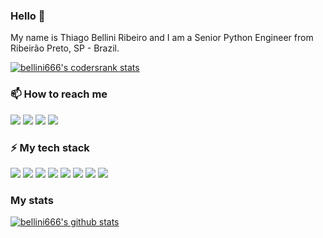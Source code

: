### Hello 👋

My name is Thiago Bellini Ribeiro and I am a Senior Python Engineer from Ribeirão Preto, SP - Brazil.

[![bellini666's codersrank stats](https://cr-ss-service.azurewebsites.net/api/ScreenShot?widget=summary&username=bellini666&badges=3)](https://profile.codersrank.io/user/bellini666)

### 📫 How to reach me

[![](https://img.shields.io/badge/-bellini.dev-444?style=for-the-badge)](https://bellini.dev)
[![](https://img.shields.io/badge/-bellini666-444?style=for-the-badge&logo=codersrank)](https://profile.codersrank.io/user/bellini666)
[![](https://img.shields.io/badge/-bellini666-444?style=for-the-badge&logo=telegram)](https://t.me/bellini666)
[![](https://img.shields.io/badge/-thiagobellini-444?style=for-the-badge&logo=linkedin)](https://www.linkedin.com/in/thiagobellini)

### ⚡ My tech stack

![](https://img.shields.io/badge/-python-444?style=for-the-badge&logo=python)
![](https://img.shields.io/badge/-django-444?style=for-the-badge&logo=django)
![](https://img.shields.io/badge/-graphql-444?style=for-the-badge&logo=graphql)
![](https://img.shields.io/badge/-postgresql-444?style=for-the-badge&logo=postgresql)
![](https://img.shields.io/badge/-redis-444?style=for-the-badge&logo=redis)
![](https://img.shields.io/badge/-docker-444?style=for-the-badge&logo=docker)
![](https://img.shields.io/badge/-debian-444?style=for-the-badge&logo=debian)
![](https://img.shields.io/badge/-vim-444?style=for-the-badge&logo=vim)

### My stats

[![bellini666's github stats](https://github-readme-stats.vercel.app/api?username=bellini666&count_private=true&show_icons=true&theme=dracula)](https://github.com/anuraghazra/github-readme-stats)
